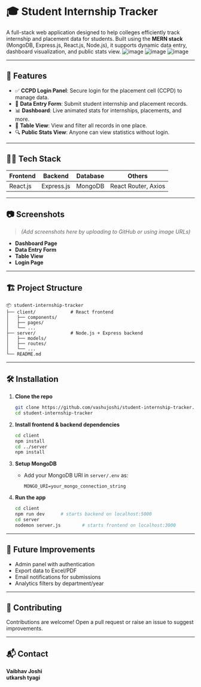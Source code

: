  # 🎓 Student Internship Tracker

A full-stack web application designed to help colleges efficiently track internship and placement data for students. Built using the **MERN stack** (MongoDB, Express.js, React.js, Node.js), it supports dynamic data entry, dashboard visualization, and public stats view.
![image](https://github.com/user-attachments/assets/b5d51fa9-aab6-45d9-9b9a-bbbd2c7f53f2)
![image](https://github.com/user-attachments/assets/adc4a088-f9b3-436b-b478-2a13d8969667)
![image](https://github.com/user-attachments/assets/4017784b-58df-4325-bd54-78e89e089415)



---

## 🚀 Features

- ✅ **CCPD Login Panel**: Secure login for the placement cell (CCPD) to manage data.
- 📝 **Data Entry Form**: Submit student internship and placement records.
- 📊 **Dashboard**: Live animated stats for internships, placements, and more.
- 📂 **Table View**: View and filter all records in one place.
- 🔍 **Public Stats View**: Anyone can view statistics without login.

---

## 🧑‍💻 Tech Stack

| Frontend      | Backend         | Database  | Others              |
| ------------- | --------------- | --------- | ------------------- |
| React.js      | Express.js      | MongoDB   | React Router, Axios |

---

## 📷 Screenshots

> _(Add screenshots here by uploading to GitHub or using image URLs)_

- **Dashboard Page**
- **Data Entry Form**
- **Table View**
- **Login Page**

---

## 🏗️ Project Structure

```
📦 student-internship-tracker
├── client/             # React frontend
│   ├── components/
│   ├── pages/
│   └── ...
├── server/             # Node.js + Express backend
│   ├── models/
│   ├── routes/
│   └── ...
└── README.md
```

---

## 🛠️ Installation

1. **Clone the repo**
   ```bash
   git clone https://github.com/vashujoshi/student-internship-tracker.git
   cd student-internship-tracker
   ```

2. **Install frontend & backend dependencies**
   ```bash
   cd client
   npm install
   cd ../server
   npm install
   ```

3. **Setup MongoDB**
   - Add your MongoDB URI in `server/.env` as:
     ```
     MONGO_URI=your_mongo_connection_string
     ```

4. **Run the app**
   ```bash
   cd client
   npm run dev      # starts backend on localhost:5000
   cd server
   nodemon server.js        # starts frontend on localhost:3000
   ```

---

## 🧪 Future Improvements

- Admin panel with authentication
- Export data to Excel/PDF
- Email notifications for submissions
- Analytics filters by department/year

---

## 🙌 Contributing

Contributions are welcome! Open a pull request or raise an issue to suggest improvements.

---

## 📬 Contact

**Vaibhav Joshi**  
**utkarsh tyagi**
